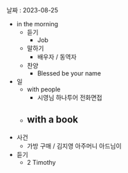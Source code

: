 날짜 : 2023-08-25
- in the morning
	- 듣기
		- Job
	- 말하기
		-  배우자 / 동역자 
	- 찬양
		- Blessed be your name
- 일
	- with people
		- 시영님 하나투어 전화면접
	- with a book
		- 
- 사건
	- 가방 구매 / 김지영 아주머니 아드님이 
- 듣기
	- 2 Timothy
